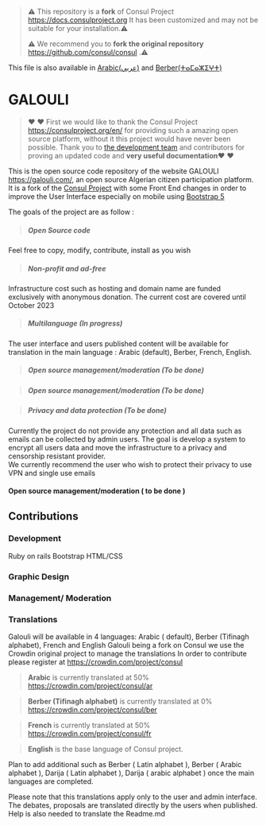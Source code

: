 
> :warning: This repository is a **fork** of Consul Project https://docs.consulproject.org
> It has been customized and may not be suitable for your installation.:warning:
>
> :warning: We recommend you to **fork the original repository**  https://github.com/consul/consul .:warning:
>

This file is also available in [Arabic(عربي)](https://github.com/galouli/consul/blob/dev/README_AR.md) and [Berber(ⵜⴰⵎⴰⵣⵉⵖⵜ)](https://github.com/galouli/consul/blob/dev/README_BER.md)

# GALOULI
>:heart: :heart: First we would like to thank the Consul Project https://consulproject.org/en/ for providing such a amazing open source platform, without it this project would have never been possible. Thank you to [the development team](https://github.com/consul/consul/graphs/contributors) and contributors for proving an updated code and **very useful documentation**:heart: :heart:

This is the open source code repository of the website GALOULI https://galouli.com/, an open source Algerian citizen participation platform.
It is a fork of the [Consul Project](https://github.com/consul/consul) with some Front End changes in order to improve the User Interface especially on mobile using [Bootstrap 5](https://getbootstrap.com/)

The goals of the project are as follow :
>#####  Open Source code
Feel free to copy, modify, contribute, install as you wish

>#####  Non-profit and ad-free
Infrastructure cost such as hosting and domain name are funded exclusively with anonymous donation.
The current cost are covered until October 2023

> #####  Multilanguage (In progress)
The user interface and users published content will be available for translation in the main language : Arabic (default), Berber, French, English.
> ##### Open source management/moderation (To be done)

> ##### Open source management/moderation (To be done)

> ##### Privacy and data protection (To be done)
Currently the project do not provide any protection and all data such as emails can be collected by admin users.
The goal is develop a system to encrypt all users data and move the infrastructure to a privacy and censorship resistant provider.  
We currently recommend the user who wish to protect their privacy to use VPN and single use emails

#### Open source management/moderation ( to be done )


## Contributions


### Development
Ruby on rails
Bootstrap
HTML/CSS

### Graphic Design

### Management/ Moderation

### Translations
Galouli will be available in 4 languages: Arabic ( default), Berber (Tifinagh alphabet), French and English
Galouli being a fork on Consul we use the Crowdin original project to manage the translations
In order to contribute please register at https://crowdin.com/project/consul

>**Arabic** is currently translated at 50%
https://crowdin.com/project/consul/ar

>**Berber (Tifinagh alphabet)** is currently translated at 0%
https://crowdin.com/project/consul/ber

>**French** is currently translated at 50%
https://crowdin.com/project/consul/fr

> **English** is the base language of Consul project.

Plan to add additional such as Berber ( Latin alphabet ), Berber ( Arabic alphabet ), Darija ( Latin alphabet ), Darija ( arabic alphabet ) once the main languages are completed.

Please note that this translations apply only to the user and admin interface. The debates, proposals are translated directly by the users when published.
Help is also needed to translate the Readme.md

